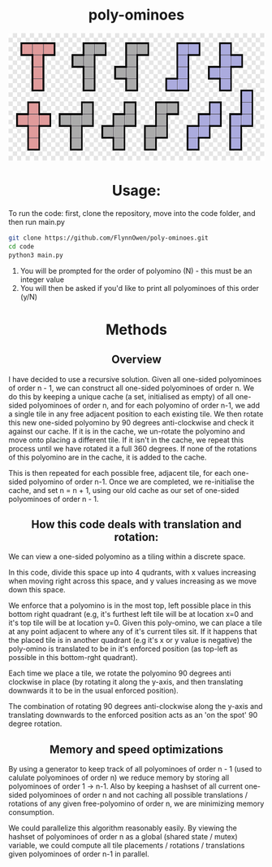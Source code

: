 <h1 align="center"> poly-ominoes </h1>
<p align="center">
<img width="750" height="250" src="images/polyominoes.png"/>
</p>
<h1 align="center"> Usage: </h1>

To run the code: first, clone the repository, move into the code folder, and then run main.py

```bash
git clone https://github.com/FlynnOwen/poly-ominoes.git
cd code
python3 main.py
```

1. You will be prompted for the order of polyomino (N) - this must be an integer value
2. You will then be asked if you'd like to print all polyominoes of this order (y/N)


<h1 align="center"> Methods </h1>

<h2 align="center"> Overview </h2>

I have decided to use a recursive solution. Given all one-sided polyominoes of order n - 1, we can construct all one-sided polyominoes of order n. We do this by keeping a unique cache (a set, initialised as empty) of all one-sided polyominoes of order n, and for each polyomino of order n-1, we add a single tile in any free adjacent position to each existing tile. We then rotate this new one-sided polyomino by 90 degrees anti-clockwise and check it against our cache. If it is in the cache, we un-rotate the polyomino and move onto placing a different tile. If it isn't in the cache, we repeat this process until we have rotated it a full 360 degrees. If none of the rotations of this polyomino are in the cache, it is added to the cache. 

This is then repeated for each possible free, adjacent tile, for each one-sided polyomino of order n-1. Once we are completed, we re-initialise the cache, and set n = n + 1, using our old cache as our set of one-sided polyominoes of order n - 1.


<h2 align="center"> How this code deals with translation and rotation: </h2>
We can view a one-sided polyomino as a tiling within a discrete space. 

In this code, divide this space up into 4 qudrants, with x values increasing when moving right across this space, and y values increasing as we move down this space. 

We enforce that a polyomino is in the most top, left possible place in this bottom right quadrant (e.g, it's furthest left tile will be at location x=0 and it's top tile will be at location y=0. Given this poly-omino, we can place a tile at any point adjacent to where any of it's current tiles sit. If it happens that the placed tile is in another quadrant (e.g it's x or y value is negative) the poly-omino is translated to be in it's enforced position (as top-left as possible in this bottom-rght quadrant).

Each time we place a tile, we rotate the polyomino 90 degrees anti clockwise in place (by rotating it along the y-axis, and then translating downwards it to be in the usual enforced position). 

The combination of rotating 90 degrees anti-clockwise along the y-axis and translating downwards to the enforced position acts as an 'on the spot' 90 degree rotation.

<h2 align="center"> Memory and speed optimizations </h2>
By using a generator to keep track of all polyominoes of order n - 1 (used to calulate polyominoes of order n) we reduce memory by storing all polyominoes of order 1 -> n-1. Also by keeping a hashset of all current one-sided polyominoes of order n and not caching all possible translations / rotations of any given free-polyomino of order n, we are minimizing memory consumption.

We could parallelize this algorithm reasonably easily. By viewing the hashset of polyominoes of order n as a global (shared state / mutex) variable, we could compute all tile placements / rotations / translations given polyominoes of order n-1 in parallel. 
